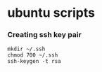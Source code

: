 # ubuntu scripts

### Creating ssh key pair
```
mkdir ~/.ssh
chmod 700 ~/.ssh
ssh-keygen -t rsa
```
